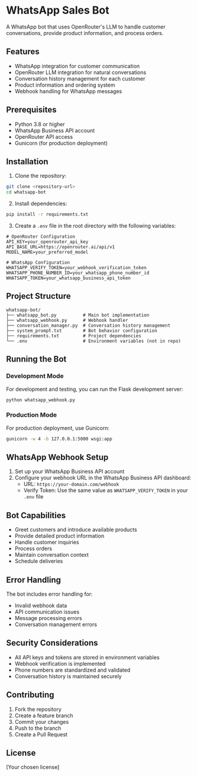 # WhatsApp Sales Bot

A WhatsApp bot that uses OpenRouter's LLM to handle customer conversations, provide product information, and process orders.

## Features

- WhatsApp integration for customer communication
- OpenRouter LLM integration for natural conversations
- Conversation history management for each customer
- Product information and ordering system
- Webhook handling for WhatsApp messages

## Prerequisites

- Python 3.8 or higher
- WhatsApp Business API account
- OpenRouter API access
- Gunicorn (for production deployment)

## Installation

1. Clone the repository:
```bash
git clone <repository-url>
cd whatsapp-bot
```

2. Install dependencies:
```bash
pip install -r requirements.txt
```

3. Create a `.env` file in the root directory with the following variables:
```env
# OpenRouter Configuration
API_KEY=your_openrouter_api_key
API_BASE_URL=https://openrouter.ai/api/v1
MODEL_NAME=your_preferred_model

# WhatsApp Configuration
WHATSAPP_VERIFY_TOKEN=your_webhook_verification_token
WHATSAPP_PHONE_NUMBER_ID=your_whatsapp_phone_number_id
WHATSAPP_TOKEN=your_whatsapp_business_api_token
```

## Project Structure

```
whatsapp-bot/
├── whatsapp_bot.py          # Main bot implementation
├── whatsapp_webhook.py      # Webhook handler
├── conversation_manager.py  # Conversation history management
├── system_prompt.txt        # Bot behavior configuration
├── requirements.txt         # Project dependencies
└── .env                     # Environment variables (not in repo)
```

## Running the Bot

### Development Mode

For development and testing, you can run the Flask development server:

```bash
python whatsapp_webhook.py
```

### Production Mode

For production deployment, use Gunicorn:

```bash
gunicorn -w 4 -b 127.0.0.1:5000 wsgi:app
```

## WhatsApp Webhook Setup

1. Set up your WhatsApp Business API account
2. Configure your webhook URL in the WhatsApp Business API dashboard:
   - URL: `https://your-domain.com/webhook`
   - Verify Token: Use the same value as `WHATSAPP_VERIFY_TOKEN` in your `.env` file

## Bot Capabilities

- Greet customers and introduce available products
- Provide detailed product information
- Handle customer inquiries
- Process orders
- Maintain conversation context
- Schedule deliveries

## Error Handling

The bot includes error handling for:
- Invalid webhook data
- API communication issues
- Message processing errors
- Conversation management errors

## Security Considerations

- All API keys and tokens are stored in environment variables
- Webhook verification is implemented
- Phone numbers are standardized and validated
- Conversation history is maintained securely

## Contributing

1. Fork the repository
2. Create a feature branch
3. Commit your changes
4. Push to the branch
5. Create a Pull Request

## License

[Your chosen license]